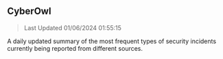 ## CyberOwl 
> Last Updated 01/06/2024 01:55:15 


A daily updated summary of the most frequent types of security incidents currently being reported from different sources.

